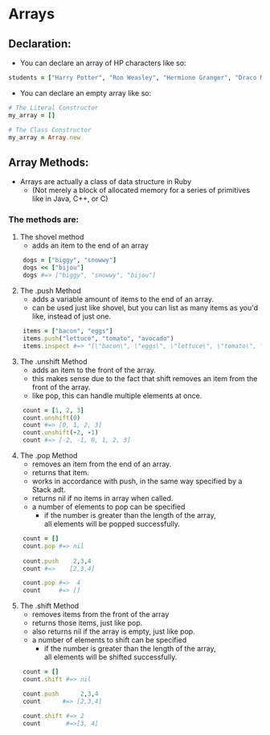 # Arrays

## Declaration:
* You can declare an array of HP characters like so:
```ruby
students = ["Harry Potter", "Ron Weasley", "Hermione Granger", "Draco Malfoy]
```

* You can declare an empty array like so:
```ruby
# The Literal Constructor
my_array = []

# The Class Constructor
my_array = Array.new
```


## Array Methods:
* Arrays are actually a class of data structure in Ruby
   * (Not merely a block of allocated memory for a series of primitives like in Java, C++, or C)
### The methods are:

1. The shovel method
    * adds an item to the end of an array
```ruby 
    dogs = ["biggy", "snowwy"]
    dogs << ["bijou"]
    dogs #=> ["biggy", "snowwy", "bijou"]
```

2. The .push Method
    * adds a variable amount of items to the end of an array.
    * can be used just like shovel, but you can list as many items as you'd like, instead of just one.
```ruby
    items = ["bacon", "eggs"]   
    items.push("lettuce", "tomato", "avocado")
    items.inspect #=> "[\"bacon\", \"eggs\", \"lettuce\", \"tomato\", \"avocado\"]
```

3. The .unshift Method
    * adds an item to the front of the array.
    * this makes sense due to the fact that shift removes an item from the front of the array.
    * like pop, this can handle multiple elements at once.
```ruby
    count = [1, 2, 3]
    count.unshift(0)
    count #=> [0, 1, 2, 3]
    count.unshift(-2, -1)
    count #=> [-2, -1, 0, 1, 2, 3]
```

4. The .pop Method
    * removes an item from the end of an array.
    * returns that item.
    * works in accordance with push, in the same way specified by a Stack adt.
    * returns nil if no items in array when called.
    * a number of elements to pop can be specified
        * if the number is greater than the length of the array, <br /> all elements will be popped successfully.

```ruby
    count = []
    count.pop #=> nil
    
    count.push    2,3,4
    count #=>    [2,3,4]

    count.pop #=>  4
    count     #=> []
``` 

5. The .shift Method
    * removes items from the front of the array
    * returns those items, just like pop.
    * also returns nil if the array is empty, just like pop.
    * a number of elements to shift can be specified
        * if the number is greater than the length of the array, <br /> all elements will be shifted successfully.
```ruby
    count = []
    count.shift #=> nil

    count.push      2,3,4
    count      #=> [2,3,4]

    count.shift #=> 2
    count       #=>[3, 4]
```


